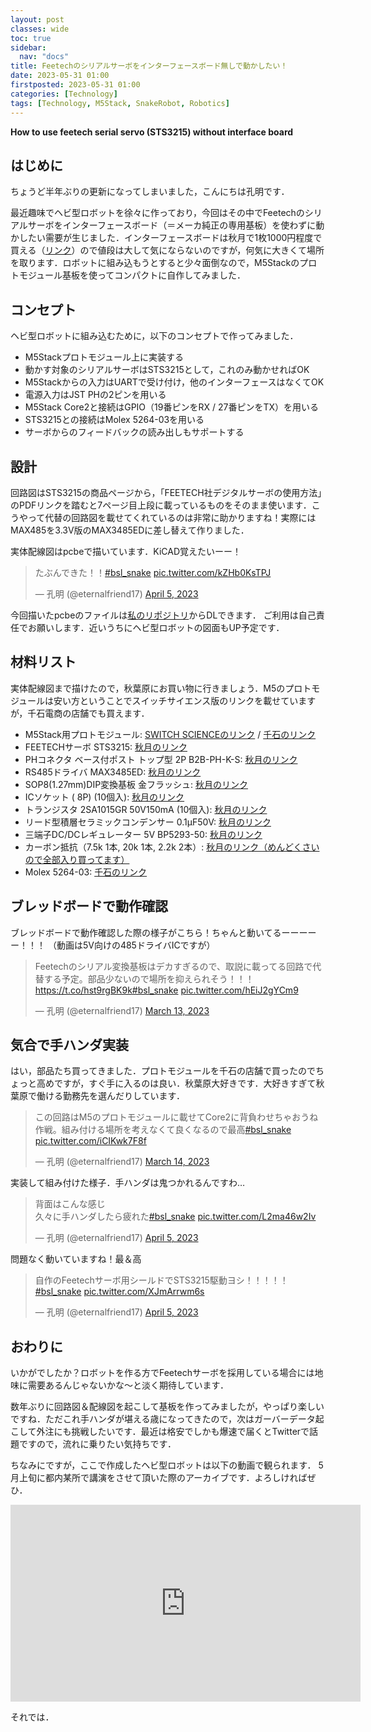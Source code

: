 ```yaml
---
layout: post
classes: wide
toc: true
sidebar:
  nav: "docs"
title: Feetechのシリアルサーボをインターフェースボード無しで動かしたい！
date: 2023-05-31 01:00
firstposted: 2023-05-31 01:00
categories: [Technology]
tags: [Technology, M5Stack, SnakeRobot, Robotics]
---
```


**How to use feetech serial servo (STS3215) without interface board**

## はじめに

ちょうど半年ぶりの更新になってしまいました，こんにちは孔明です．

最近趣味でヘビ型ロボットを徐々に作っており，今回はその中でFeetechのシリアルサーボをインターフェースボード（＝メーカ純正の専用基板）を使わずに動かしたい需要が生じました．インターフェースボードは秋月で1枚1000円程度で買える（[リンク](https://akizukidenshi.com/catalog/g/gM-16295/)）ので値段は大して気にならないのですが，何気に大きくて場所を取ります．ロボットに組み込もうとすると少々面倒なので，M5Stackのプロトモジュール基板を使ってコンパクトに自作してみました．

<!-- more -->


## コンセプト
ヘビ型ロボットに組み込むために，以下のコンセプトで作ってみました．

- M5Stackプロトモジュール上に実装する
- 動かす対象のシリアルサーボはSTS3215として，これのみ動かせればOK
- M5Stackからの入力はUARTで受け付け，他のインターフェースはなくてOK
- 電源入力はJST PHの2ピンを用いる
- M5Stack Core2と接続はGPIO（19番ピンをRX / 27番ピンをTX）を用いる
- STS3215との接続はMolex 5264-03を用いる
- サーボからのフィードバックの読み出しもサポートする



## 設計

回路図はSTS3215の商品ページから，「FEETECH社デジタルサーボの使用方法」のPDFリンクを踏むと7ページ目上段に載っているものをそのまま使います．こうやって代替の回路図を載せてくれているのは非常に助かりますね！実際にはMAX485を3.3V版のMAX3485EDに差し替えて作りました．


実体配線図はpcbeで描いています．KiCAD覚えたいーー！
<blockquote class="twitter-tweet"><p lang="ja" dir="ltr">たぶんできた！！<a href="https://twitter.com/hashtag/bsl_snake?src=hash&amp;ref_src=twsrc%5Etfw">#bsl_snake</a> <a href="https://t.co/kZHb0KsTPJ">pic.twitter.com/kZHb0KsTPJ</a></p>&mdash; 孔明 (@eternalfriend17) <a href="https://twitter.com/eternalfriend17/status/1643625806969618439?ref_src=twsrc%5Etfw">April 5, 2023</a></blockquote> <script async src="https://platform.twitter.com/widgets.js" charset="utf-8"></script>


今回描いたpcbeのファイルは[私のリポジトリ](https://github.com/kim-xps12/bsl-snake-public/tree/master/hardware/board)からDLできます．
ご利用は自己責任でお願いします．近いうちにヘビ型ロボットの図面もUP予定です．



## 材料リスト
実体配線図まで描けたので，秋葉原にお買い物に行きましょう．M5のプロトモジュールは安い方ということでスイッチサイエンス版のリンクを載せていますが，千石電商の店舗でも買えます．

- M5Stack用プロトモジュール: [SWITCH SCIENCEのリンク](https://www.switch-science.com/products/3650) / [千石のリンク](https://www.sengoku.co.jp/mod/sgk_cart/detail.php?code=EEHD-58CC)
- FEETECHサーボ STS3215: [秋月のリンク](https://akizukidenshi.com/catalog/g/gM-16312/)
- PHコネクタ ベース付ポスト トップ型 2P B2B-PH-K-S: [秋月のリンク](https://akizukidenshi.com/catalog/g/gC-12802/)
- RS485ドライバ MAX3485ED: [秋月のリンク](https://akizukidenshi.com/catalog/g/gI-16211/)
- SOP8(1.27mm)DIP変換基板 金フラッシュ: [秋月のリンク](https://akizukidenshi.com/catalog/g/gP-05154/)
- ICソケット ( 8P) (10個入): [秋月のリンク](https://akizukidenshi.com/catalog/g/gP-00017/)
- トランジスタ 2SA1015GR 50V150mA (10個入): [秋月のリンク](https://akizukidenshi.com/catalog/g/gI-00882/)
- リード型積層セラミックコンデンサー 0.1μF50V: [秋月のリンク](https://akizukidenshi.com/catalog/g/gP-00090/)
- 三端子DC/DCレギュレーター 5V BP5293-50: [秋月のリンク](https://akizukidenshi.com/catalog/g/gM-11188/)
- カーボン抵抗（7.5k 1本, 20k 1本, 2.2k 2本）: [秋月のリンク（めんどくさいので全部入り買ってます）](https://akizukidenshi.com/catalog/g/gR-07791/)
- Molex 5264-03: [千石のリンク](https://www.sengoku.co.jp/mod/sgk_cart/detail.php?code=EEHD-0HWD)



## ブレッドボードで動作確認

ブレッドボードで動作確認した際の様子がこちら！ちゃんと動いてるーーーーー！！！
（動画は5V向けの485ドライバICですが）

<blockquote class="twitter-tweet"><p lang="ja" dir="ltr">Feetechのシリアル変換基板はデカすぎるので、取説に載ってる回路で代替する予定。部品少ないので場所を抑えられそう！！！<a href="https://t.co/hst9rgBK9k">https://t.co/hst9rgBK9k</a><a href="https://twitter.com/hashtag/bsl_snake?src=hash&amp;ref_src=twsrc%5Etfw">#bsl_snake</a> <a href="https://t.co/hEiJ2gYCm9">pic.twitter.com/hEiJ2gYCm9</a></p>&mdash; 孔明 (@eternalfriend17) <a href="https://twitter.com/eternalfriend17/status/1635327057549987840?ref_src=twsrc%5Etfw">March 13, 2023</a></blockquote> <script async src="https://platform.twitter.com/widgets.js" charset="utf-8"></script>



## 気合で手ハンダ実装

はい，部品たち買ってきました．プロトモジュールを千石の店舗で買ったのでちょっと高めですが，すぐ手に入るのは良い．秋葉原大好きです．大好きすぎて秋葉原で働ける勤務先を選んだりしています．

<blockquote class="twitter-tweet"><p lang="ja" dir="ltr">この回路はM5のプロトモジュールに載せてCore2に背負わせちゃおうね作戦。組み付ける場所を考えなくて良くなるので最高<a href="https://twitter.com/hashtag/bsl_snake?src=hash&amp;ref_src=twsrc%5Etfw">#bsl_snake</a> <a href="https://t.co/iCIKwk7F8f">pic.twitter.com/iCIKwk7F8f</a></p>&mdash; 孔明 (@eternalfriend17) <a href="https://twitter.com/eternalfriend17/status/1635675882760343555?ref_src=twsrc%5Etfw">March 14, 2023</a></blockquote> <script async src="https://platform.twitter.com/widgets.js" charset="utf-8"></script>


実装して組み付けた様子．手ハンダは鬼つかれるんですわ…

<blockquote class="twitter-tweet"><p lang="ja" dir="ltr">背面はこんな感じ<br>久々に手ハンダしたら疲れた<a href="https://twitter.com/hashtag/bsl_snake?src=hash&amp;ref_src=twsrc%5Etfw">#bsl_snake</a> <a href="https://t.co/L2ma46w2Iv">pic.twitter.com/L2ma46w2Iv</a></p>&mdash; 孔明 (@eternalfriend17) <a href="https://twitter.com/eternalfriend17/status/1643668354354544640?ref_src=twsrc%5Etfw">April 5, 2023</a></blockquote> <script async src="https://platform.twitter.com/widgets.js" charset="utf-8"></script>

問題なく動いていますね！最＆高

<blockquote class="twitter-tweet"><p lang="ja" dir="ltr">自作のFeetechサーボ用シールドでSTS3215駆動ヨシ！！！！！<a href="https://twitter.com/hashtag/bsl_snake?src=hash&amp;ref_src=twsrc%5Etfw">#bsl_snake</a> <a href="https://t.co/XJmArrwm6s">pic.twitter.com/XJmArrwm6s</a></p>&mdash; 孔明 (@eternalfriend17) <a href="https://twitter.com/eternalfriend17/status/1643668238403010561?ref_src=twsrc%5Etfw">April 5, 2023</a></blockquote> <script async src="https://platform.twitter.com/widgets.js" charset="utf-8"></script>



## おわりに

いかがでしたか？ロボットを作る方でFeetechサーボを採用している場合には地味に需要あるんじゃないかな～と淡く期待しています．

数年ぶりに回路図＆配線図を起こして基板を作ってみましたが，やっぱり楽しいですね．ただこれ手ハンダが堪える歳になってきたので，次はガーバーデータ起こして外注にも挑戦したいです．最近は格安でしかも爆速で届くとTwitterで話題ですので，流れに乗りたい気持ちです．

ちなみにですが，ここで作成したヘビ型ロボットは以下の動画で観られます．
5月上旬に都内某所で講演をさせて頂いた際のアーカイブです．よろしければぜひ．

<iframe width="560" height="315" src="https://www.youtube.com/embed/6VCq5kFy-LE?start=3789" title="YouTube video player" frameborder="0" allow="accelerometer; autoplay; clipboard-write; encrypted-media; gyroscope; picture-in-picture; web-share" allowfullscreen></iframe>

それでは．
